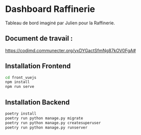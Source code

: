 # Dashboard Raffinerie

Tableau de bord imaginé par Julien pour la Raffinerie.


## Document de travail :

https://codimd.communecter.org/yxDYGactSfmNg87kOV0FgA#


## Installation Frontend

```bash
cd front_vuejs
npm install
npm run serve
```


## Installation Backend

```bash
poetry install
poetry run python manage.py migrate
poetry run python manage.py createsuperuser
poetry run python manage.py runserver
```
